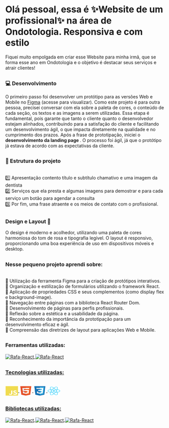 <h1>Olá pessoal, essa é ✨Website de um profissional✨ na área de Ondotologia. Responsiva e com estilo </h1>

Fiquei muito empolgada em criar esse Website para minha irmã, que se forma esse ano em Ondotologia e o objetivo é destacar seus serviços e atrair clientes!

##
<h3>💻 Desenvolvimento</h3>
O primeiro passo foi desenvolver um protótipo para as versões Web e Mobile no <a href="https://www.figma.com/design/vjoOvxLKbwcw5dIyGmsTUX/Untitled?node-id=0-1&node-type=canvas&t=Jl0AsfvwkpvGvvO5-0">Figma</a> (acesse para visualizar). Como este projeto é para outra pessoa, precisei conversar com ela sobre a paleta de cores, o conteúdo de cada seção, os textos e as imagens a serem utilizadas. Essa etapa é fundamental, pois garante que tanto o cliente quanto o desenvolvedor estejam alinhados, contribuindo para a satisfação do cliente e facilitando um desenvolvimento ágil, o que impacta diretamente na qualidade e no cumprimento dos prazos. Após a frase de prototipação, iniciei o <b> desenvolvimento da landing page </b>. O processo foi ágil, já que o protótipo já estava de acordo com as expectativas da cliente.

##
<h3>📂 Estrutura do projeto  </h3>
<br> 1️⃣ Apresentação contento título e subtítulo chamativo e uma imagem da dentista
<br> 2️⃣ Serviços que ela presta e algumas imagens para demostrar e para cada serviço um botão para agendar a consulta
<br> 3️⃣ Por fim, uma frase atraente e os meios de contato com o profissional.

##
<h3>Design e Layout 📃 </h3>
O design é moderno e acolhedor, utilizando uma paleta de cores harmoniosa do tom de rosa e tipografia legível. O layout é responsivo, proporcionando uma boa experiência de uso em dispositivos móveis e desktop.

##
<h3>Nesse pequeno projeto aprendi sobre: </h3>

<br> 📌 Utilização da ferramenta Figma para a criação de protótipos interativos.
<br> 📌 Organização e estilização de formulários utilizando o framework React.
<br> 📌 Aplicação de propriedades CSS e seus complementos (como display flex e background-image).
<br> 📌 Navegação entre páginas com a biblioteca React Router Dom.
<br> 📌 Desenvolvimento de páginas para perfis profissionais.
<br> 📌 Reflexão sobre a estética e a usabilidade da página.
<br> 📌 Reconhecimento da importância da prototipação para um desenvolvimento eficaz e ágil.
<br> 📌 Compreensão das diretrizes de layout para aplicações Web e Mobile.

##
<h3>Ferramentas utilizadas:</h3>
<div>
  <a href="https://code.visualstudio.com">
    <img align="center" alt="Rafa-React" height="30" width="37" src="https://img.icons8.com/?size=48&id=9OGIyU8hrxW5&format=png">
  <a href="https://figma.com">
    <img align="center" alt="Rafa-React" height="30" width="37" src="https://cdn.iconscout.com/icon/free/png-256/free-figma-10516008-8630394.png?f=webp">
</div>
    
##
<h3>Tecnologias utilizadas:</h3>
<div style="display: inline_block"><br>
  <img align="center" alt="Rafa-Js" height="30" width="40" src="https://raw.githubusercontent.com/devicons/devicon/master/icons/javascript/javascript-plain.svg">
  <img align="center" alt="Rafa-HTML" height="30" width="40" src="https://raw.githubusercontent.com/devicons/devicon/master/icons/html5/html5-original.svg">
  <img align="center" alt="Rafa-CSS" height="30" width="40" src="https://raw.githubusercontent.com/devicons/devicon/master/icons/css3/css3-original.svg">
  <img align="center" alt="Rafa-React" height="30" width="40" src="https://raw.githubusercontent.com/devicons/devicon/master/icons/react/react-original.svg">
</div>

##
<h3>Bibliotecas utilizadas:</h3>
<div>
  <a href="https://react-icons.github.io/react-icons/">
    <img align="center" alt="Rafa-React" height="30" width="30" src="https://raw.githubusercontent.com/react-icons/react-icons/master/react-icons.svg">
</a>
<a href="https://reactrouter.com/en/main">
    <img align="center" alt="Rafa-React" height="30" width="45" src="https://encrypted-tbn0.gstatic.com/images?q=tbn:ANd9GcQ8NB7RThnWvPNaPHSEaBPkHRLo16WSYeg3fbsG3XwPzjYYzkEKz2JTsO7U-_st9xLd9B8&usqp=CAU">
</a>
<a href="https://fonts.google.com/">
    <img align="center" alt="Rafa-React" height="30" width="30" src="https://encrypted-tbn0.gstatic.com/images?q=tbn:ANd9GcSUP5DizHClmiEANb7443enra5h_mzpCzC_tQ&s">
</a>
</div>
